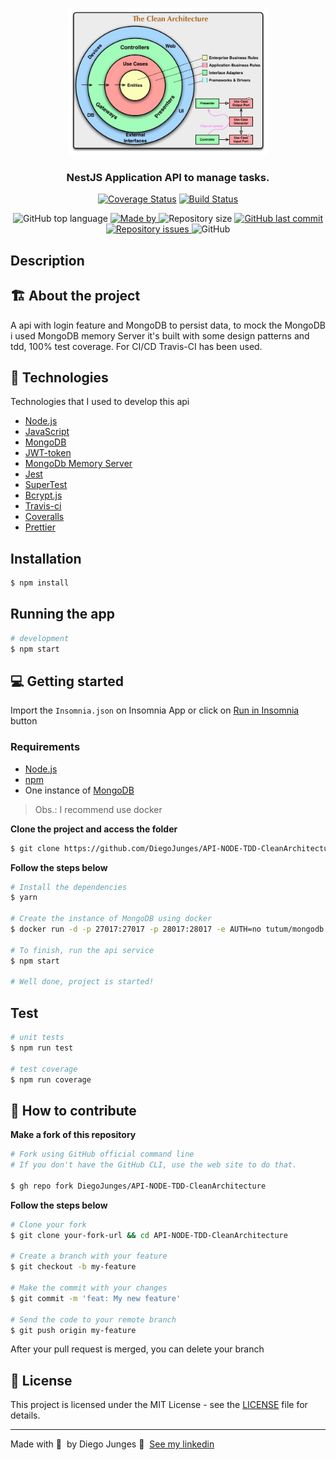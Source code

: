 <p align="center">
  <img src="CleanArchitecture.jpg" width="320" alt="cleanArchiteture" /></a>
</p>

<h3 align="center">
  NestJS Application API to manage tasks.
</h3>

<div align="center">

[![Coverage Status](https://coveralls.io/repos/github/DiegoJunges/API-NODE-TDD-CleanArchitecture/badge.svg?branch=master)](https://coveralls.io/github/DiegoJunges/API-NODE-TDD-CleanArchitecture?branch=master)
[![Build Status](https://travis-ci.org/DiegoJunges/API-NODE-TDD-CleanArchitecture.svg?branch=master)](https://travis-ci.org/DiegoJunges/API-NODE-TDD-CleanArchitecture)

  <img alt="GitHub top language" src="https://img.shields.io/github/languages/top/DiegoJunges/gobarber-api?color=%23FF9000">

  <a href="https://www.linkedin.com/in/diego-junges/" target="_blank" rel="noopener noreferrer">
    <img alt="Made by" src="https://img.shields.io/badge/made%20by-Diego%20Junges-%23FF9000">
  </a>

  <img alt="Repository size" src="https://img.shields.io/github/repo-size/DiegoJunges/gobarber-api?color=%23FF9000">

  <a href="https://github.com/DiegoJunges/gobarber-api/commits/master">
    <img alt="GitHub last commit" src="https://img.shields.io/github/last-commit/DiegoJunges/gobarber-api?color=%23FF9000">
  </a>

  <a href="https://github.com/DiegoJunges/gobarber-api/issues">
    <img alt="Repository issues" src="https://img.shields.io/github/issues/DiegoJunges/gobarber-api?color=%23FF9000">
  </a>

  <img alt="GitHub" src="https://img.shields.io/github/license/DiegoJunges/gobarber-api?color=%23FF9000">
  
</div>

## Description

## 🏗️ About the project

A api with login feature and MongoDB to persist data, to mock the MongoDB i used MongoDB memory Server it's built with some design patterns and tdd, 100% test coverage. For CI/CD Travis-CI has been used.

## 🚀 Technologies

Technologies that I used to develop this api

- [Node.js](https://nodejs.org/en/)
- [JavaScript](https://www.javascript.com/)
- [MongoDB](https://www.mongodb.com/)
- [JWT-token](https://jwt.io/)
- [MongoDb Memory Server](https://github.com/nodkz/mongodb-memory-server)
- [Jest](https://jestjs.io/)
- [SuperTest](https://github.com/visionmedia/supertest)
- [Bcrypt.js](https://github.com/dcodeIO/bcrypt.js/)
- [Travis-ci](https://travis-ci.org/)
- [Coveralls](https://coveralls.io/)
- [Prettier](https://prettier.io/)

## Installation

```bash
$ npm install
```

## Running the app

```bash
# development
$ npm start
```
## 💻 Getting started

Import the `Insomnia.json` on Insomnia App or click on [Run in Insomnia](#insomniaButton) button

### Requirements

- [Node.js](https://nodejs.org/en/)
- [npm](https://www.npmjs.com/)
- One instance of [MongoDB](https://www.mongodb.com/)

> Obs.: I recommend use docker

**Clone the project and access the folder**

```bash
$ git clone https://github.com/DiegoJunges/API-NODE-TDD-CleanArchitecture.git && cd API-NODE-TDD-CleanArchitecture
```

**Follow the steps below**

```bash
# Install the dependencies
$ yarn

# Create the instance of MongoDB using docker
$ docker run -d -p 27017:27017 -p 28017:28017 -e AUTH=no tutum/mongodb

# To finish, run the api service
$ npm start

# Well done, project is started!
```
## Test

```bash
# unit tests
$ npm run test

# test coverage
$ npm run coverage
```

## 🤔 How to contribute

**Make a fork of this repository**

```bash
# Fork using GitHub official command line
# If you don't have the GitHub CLI, use the web site to do that.

$ gh repo fork DiegoJunges/API-NODE-TDD-CleanArchitecture
```

**Follow the steps below**

```bash
# Clone your fork
$ git clone your-fork-url && cd API-NODE-TDD-CleanArchitecture

# Create a branch with your feature
$ git checkout -b my-feature

# Make the commit with your changes
$ git commit -m 'feat: My new feature'

# Send the code to your remote branch
$ git push origin my-feature
```

After your pull request is merged, you can delete your branch

## 📝 License

This project is licensed under the MIT License - see the [LICENSE](LICENSE) file for details.

---

Made with 💜 &nbsp;by Diego Junges 👋 &nbsp;[See my linkedin](https://www.linkedin.com/in/diego-junges/)
